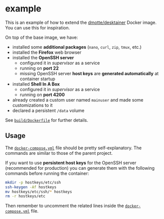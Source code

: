 # example

This is an example of how to extend the [dmotte/desktainer](https://github.com/dmotte/desktainer) Docker image. You can use this for inspiration.

On top of the base image, we have:

- installed some **additional packages** (`nano`, `curl`, `zip`, `tmux`, etc.)
- installed the **Firefox** web browser
- installed the **OpenSSH server**
  - configured it in _supervisor_ as a service
  - running on **port 22**
  - missing OpenSSH server **host keys** are **generated automatically** at container startup
- installed **Shell In A Box**
  - configured it in _supervisor_ as a service
  - running on **port 4200**
- already created a custom user named `mainuser` and made some customizations to it
- declared a persistent `/data` volume

See [`build/Dockerfile`](build/Dockerfile) for further details.

## Usage

The [`docker-compose.yml`](docker-compose.yml) file should be pretty self-explanatory. The commands are similar to those of the parent project.

If you want to use **persistent host keys** for the OpenSSH server (recommended for production) you can generate them with the following commands before running the container:

```bash
mkdir -p hostkeys/etc/ssh
ssh-keygen -Af hostkeys
mv hostkeys/etc/ssh/* hostkeys
rm -r hostkeys/etc
```

Then remember to uncomment the related lines inside the [`docker-compose.yml`](docker-compose.yml) file.
